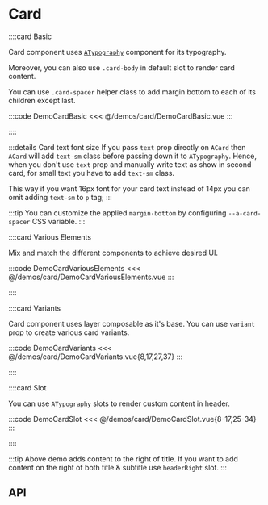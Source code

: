 <script lang="ts" setup>
import api from '@anu/component-meta/ACard.json';
</script>

# Card

<!-- 👉 Basic -->
::::card Basic

Card component uses [`ATypography`](/guide/base-components/typography) component for its typography.

Moreover, you can also use `.card-body` in default slot to render card content.

You can use `.card-spacer` helper class to add margin bottom to each of its children except last.

:::code DemoCardBasic
<<< @/demos/card/DemoCardBasic.vue
:::

::::

:::details Card text font size
If you pass `text` prop directly on `ACard` then `ACard` will add `text-sm` class before passing down it to `ATypography`. Hence, when you don't use `text` prop and manually write text as show in second card, for small text you have to add `text-sm` class.

This way if you want 16px font for your card text instead of 14px you can omit adding `text-sm` to `p` tag;
:::

:::tip
You can customize the applied `margin-bottom` by configuring `--a-card-spacer` CSS variable.
:::

<!-- 👉 Various Elements -->
::::card Various Elements

Mix and match the different components to achieve desired UI.

:::code DemoCardVariousElements
<<< @/demos/card/DemoCardVariousElements.vue
:::

::::

<!-- 👉 Variants -->
::::card Variants

Card component uses layer composable as it's base. You can use `variant` prop to create various card variants.

:::code DemoCardVariants
<<< @/demos/card/DemoCardVariants.vue{8,17,27,37}
:::

::::

<!-- 👉 Slot -->
::::card Slot

You can use `ATypography` slots to render custom content in header.

:::code DemoCardSlot
<<< @/demos/card/DemoCardSlot.vue{8-17,25-34}
:::

::::

:::tip
Above demo adds content to the right of title. If you want to add content on the right of both title & subtitle use `headerRight` slot.
:::

<!-- 👉 API -->
## API

<Api :api="api"></Api>
